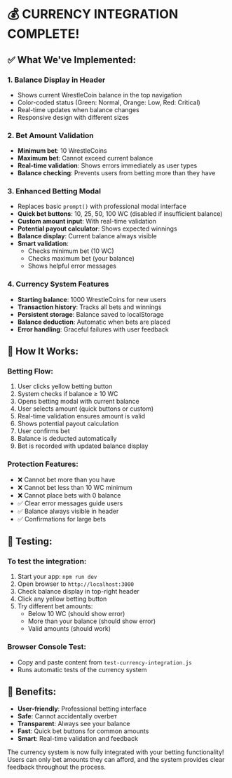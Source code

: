# 💰 CURRENCY INTEGRATION COMPLETE!

## ✅ What We've Implemented:

### 1. **Balance Display in Header**
- Shows current WrestleCoin balance in the top navigation
- Color-coded status (Green: Normal, Orange: Low, Red: Critical)
- Real-time updates when balance changes
- Responsive design with different sizes

### 2. **Bet Amount Validation**
- **Minimum bet**: 10 WrestleCoins 
- **Maximum bet**: Cannot exceed current balance
- **Real-time validation**: Shows errors immediately as user types
- **Balance checking**: Prevents users from betting more than they have

### 3. **Enhanced Betting Modal**
- Replaces basic `prompt()` with professional modal interface
- **Quick bet buttons**: 10, 25, 50, 100 WC (disabled if insufficient balance)
- **Custom amount input**: With real-time validation
- **Potential payout calculator**: Shows expected winnings
- **Balance display**: Current balance always visible
- **Smart validation**: 
  - Checks minimum bet (10 WC)
  - Checks maximum bet (your balance)
  - Shows helpful error messages

### 4. **Currency System Features**
- **Starting balance**: 1000 WrestleCoins for new users
- **Transaction history**: Tracks all bets and winnings
- **Persistent storage**: Balance saved to localStorage
- **Balance deduction**: Automatic when bets are placed
- **Error handling**: Graceful failures with user feedback

## 🎯 How It Works:

### **Betting Flow**:
1. User clicks yellow betting button
2. System checks if balance ≥ 10 WC
3. Opens betting modal with current balance
4. User selects amount (quick buttons or custom)
5. Real-time validation ensures amount is valid
6. Shows potential payout calculation
7. User confirms bet
8. Balance is deducted automatically
9. Bet is recorded with updated balance display

### **Protection Features**:
- ❌ Cannot bet more than you have
- ❌ Cannot bet less than 10 WC minimum
- ❌ Cannot place bets with 0 balance
- ✅ Clear error messages guide users
- ✅ Balance always visible in header
- ✅ Confirmations for large bets

## 🧪 Testing:

### To test the integration:
1. Start your app: `npm run dev`
2. Open browser to `http://localhost:3000`
3. Check balance display in top-right header
4. Click any yellow betting button
5. Try different bet amounts:
   - Below 10 WC (should show error)
   - More than your balance (should show error)  
   - Valid amounts (should work)

### Browser Console Test:
- Copy and paste content from `test-currency-integration.js`
- Runs automatic tests of the currency system

## 🎉 Benefits:
- **User-friendly**: Professional betting interface
- **Safe**: Cannot accidentally overbет
- **Transparent**: Always see your balance
- **Fast**: Quick bet buttons for common amounts
- **Smart**: Real-time validation and feedback

The currency system is now fully integrated with your betting functionality! Users can only bet amounts they can afford, and the system provides clear feedback throughout the process.
